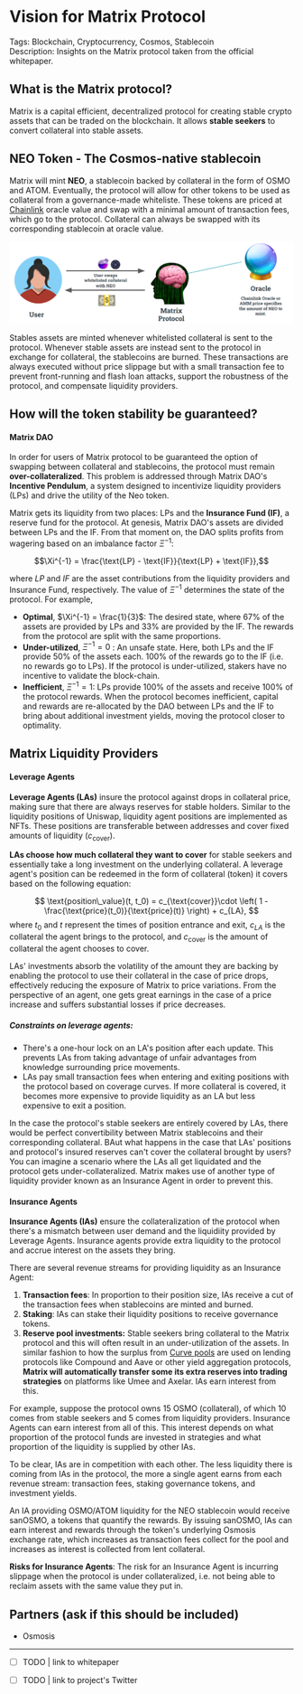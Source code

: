 # Vision for Matrix Protocol

Tags: Blockchain, Cryptocurrency, Cosmos, Stablecoin  
Description: Insights on the Matrix protocol taken from the official whitepaper.

## What is the Matrix protocol?

Matrix is a capital efficient, decentralized protocol for creating stable crypto assets that can be traded on the blockchain. It allows **stable seekers** to convert collateral into stable assets.

## NEO Token - The Cosmos-native stablecoin

Matrix will mint **NEO**, a stablecoin backed by collateral in the form of OSMO and ATOM. Eventually, the protocol will allow for other tokens to be used as collateral from a governance-made whiteliste. These tokens are priced at [Chainlink](https://chain.link/) oracle value and swap with a minimal amount of transaction fees, which go to the protocol. Collateral can always be swapped with its corresponding stablecoin at oracle value.

<img src="img/user-oracle-matrix.png">

Stables assets are minted whenever whitelisted collateral is sent to the protocol. Whenever stable assets are instead sent to the protocol in exchange for collateral, the stablecoins are burned. These transactions are always executed without price slippage but with a small transaction fee to prevent front-running and flash loan attacks, support the robustness of the protocol, and compensate liquidity providers.

## How will the token stability be guaranteed? 

#### Matrix DAO

In order for users of Matrix protocol to be guaranteed the option of swapping between collateral and stablecoins, the protocol must remain **over-collateralized**. This problem is addressed through Matrix DAO's **Incentive Pendulum**, a system designed to incentivize liquidity providers (LPs) and drive the utility of the Neo token. 

Matrix gets its liquidity from two places: LPs and the **Insurance Fund (IF)**, a reserve fund for the protocol. At genesis, Matrix DAO's assets are divided between LPs and the IF. From that moment on, the DAO splits profits from wagering based on an imbalance factor $\Xi^{-1}$:

$$\Xi^{-1} = \frac{\text{LP} - \text{IF}}{\text{LP} + \text{IF}},$$

where $LP$ and $IF$ are the asset contributions from the liquidity providers and Insurance Fund, respectively. The value of $\Xi^{-1}$ determines the state of the protocol. For example, 
- **Optimal**, $\Xi^{-1} = \frac{1}{3}$: The desired state, where 67% of the assets are provided by LPs and 33% are provided by the IF. The rewards from the protocol are split with the same proportions.
- **Under-utilized**, $\Xi^{-1}=0$ : An unsafe state. Here, both LPs and the IF provide 50% of the assets each. 100% of the rewards go to the IF (i.e. no rewards go to LPs). If the protocol is under-utilized, stakers have no incentive to validate the block-chain.
- **Inefficient**, $\Xi^{-1}=1$: LPs provide 100% of the assets and receive 100% of the protocol rewards. When the protocol becomes inefficient, capital and rewards are re-allocated by the DAO between LPs and the IF to bring about additional investment yields, moving the protocol closer to optimality.

## Matrix Liquidity Providers

#### Leverage Agents

**Leverage Agents (LAs)** insure the protocol against drops in collateral price, making sure that there are always reserves for stable holders. Similar to the liquidity positions of Uniswap, liquidity agent positions are implemented as NFTs. These positions are transferable between addresses and cover fixed amounts of liquidity ($c_{\text{cover}}$).

**LAs choose how much collateral they want to cover** for stable seekers and essentially take a long investment on the underlying collateral. A leverage agent's position can be redeemed in the form of collateral (token) it covers based on the following equation:

$$
\text{position\_value}(t, t_0) = c_{\text{cover}}\cdot \left( 1 - \frac{\text{price}(t_0)}{\text{price}(t)}  \right) + c_{LA},
$$
where $t_0$ and $t$ represent the times of position entrance and exit, $c_{LA}$ is the collateral the agent brings to the protocol, and $c_{\text{cover}}$ is the amount of collateral the agent chooses to cover.

LAs' investments absorb the volatility of the amount they are backing by enabling the protocol to use their collateral in the case of price drops, effectively reducing the exposure of Matrix to price variations. From the perspective of an agent, one gets great earnings in the case of a price increase and suffers substantial losses if price decreases.

##### Constraints on leverage agents:

- There's a one-hour lock on an LA's position after each update. This prevents LAs from taking advantage of unfair advantages from knowledge surrounding price movements.
- LAs pay small transaction fees when entering and exiting positions with the protocol based on coverage curves. If more collateral is covered, it becomes more expensive to provide liquidity as an LA but less expensive to exit a position.

In the case the protocol's stable seekers are entirely covered by LAs, there would be perfect convertibility between Matrix stablecoins and their corresponding collateral. BAut what happens in the case that LAs' positions and protocol's insured reserves can't cover the collateral brought by users? You can imagine a scenario where the LAs all get liquidated and the protocol gets under-collateralized. Matrix makes use of another type of liquidity provider known as an Insurance Agent in order to prevent this.

#### Insurance Agents

**Insurance Agents (IAs)** ensure the collateralization of the protocol when there's a mismatch between user demand and the liquidiity provided by Leverage Agents. Insurance agents provide extra liquidity to the protocol and accrue interest on the assets they bring. 

There are several revenue streams for providing liquidity as an Insurance Agent:
1. **Transaction fees**: In proportion to their position size, IAs receive a cut of the transaction fees when stablecoins are minted and burned.
2. **Staking**: IAs can stake their liquidity positions to receive governance tokens.
3. **Reserve pool investments:** Stable seekers bring collateral to the Matrix protocol and this will often result in an under-utilization of the assets. In similar fashion to how the surplus from [Curve pools](https://resources.curve.fi/base-features/understanding-curve) are used on lending protocols like Compound and Aave or other yield aggregation protocols, **Matrix will automatically transfer some its extra reserves into trading strategies** on platforms like Umee and Axelar. IAs earn interest from this. 

For example, suppose the protocol owns 15 OSMO (collateral), of which 10 comes from stable seekers and 5 comes from liquidity providers. Insurance Agents can earn interest from all of this. This interest depends on what proportion of the protocol funds are invested in strategies and what proportion of the liquidity is supplied by other IAs.

To be clear, IAs are in competition with each other. The less liquidity there is coming from IAs in the protocol, the more a single agent earns from each revenue stream: transaction fees, staking governance tokens, and investment yields.

An IA providing OSMO/ATOM liquidity for the NEO stablecoin would receive sanOSMO, a tokens that quantify the rewards. By issuing sanOSMO, IAs can earn interest and rewards through the token's underlying Osmosis exchange rate, which increases as transaction fees collect for the pool and increases as interest is collected from lent collateral.

**Risks for Insurance Agents**: The risk for an Insurance Agent is incurring slippage when the protocol is under collateralized, i.e. not being able to reclaim assets with the same value they put in.  




<!--  -->

## Partners (ask if this should be included)
- Osmosis


---

- [ ] TODO | link to whitepaper
- [ ] TODO | link to project's Twitter


